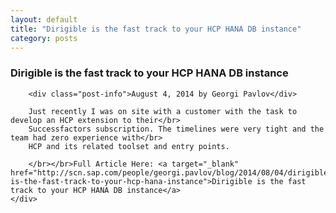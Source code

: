 ```yaml
---
layout: default
title: "Dirigible is the fast track to your HCP HANA DB instance"
category: posts
---
```

<div class="container">
	<div class="post">
		<b><h3>Dirigible is the fast track to your HCP HANA DB instance</h3></b>
		
		<div class="post-info">August 4, 2014 by Georgi Pavlov</div>
		
		Just recently I was on site with a customer with the task to develop an HCP extension to their</br>
		Successfactors subscription. The timelines were very tight and the team had zero experience with</br>
		HCP and its related toolset and entry points.

		</br></br>Full Article Here: <a target="_blank" href="http://scn.sap.com/people/georgi.pavlov/blog/2014/08/04/dirigible-is-the-fast-track-to-your-hcp-hana-instance">Dirigible is the fast track to your HCP HANA DB instance</a>
	</div>
</div>